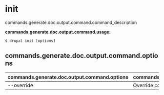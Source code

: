 # init
commands.generate.doc.output.command.command_description

**commands.generate.doc.output.command.usage:**
```
$ drupal init [options] 
```

## commands.generate.doc.output.command.options
commands.generate.doc.output.command.options | commands.generate.doc.output.command.details
-------|-------------
--override | Override configurations files

